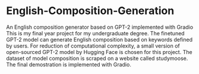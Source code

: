 # English-Composition-Generation
An English composition generator based on GPT-2 implemented with Gradio
This is my final year project for my undergraduate degree. The finetuned GPT-2 model can generate English composition based on keywords defined by users. For reduction of computational complexity, a small version of open-sourced GPT-2 model by Hugging Face is chosen for this project. The dataset of model composition is scraped on a website called studymoose. The final demostration is implemented with Gradio.
